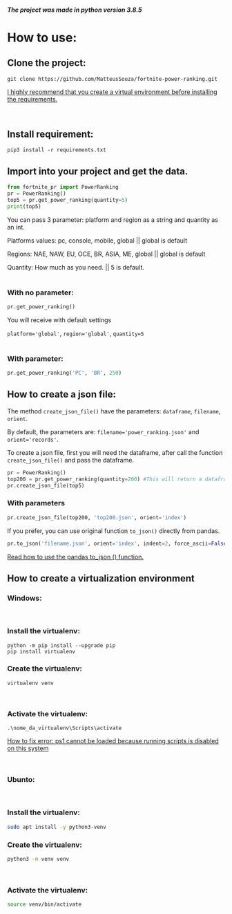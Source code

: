 ##### The project was made in python version 3.8.5

# How to use:

## Clone the project:

```shell
git clone https://github.com/MatteusSouza/fortnite-power-ranking.git

```

[I highly recommend that you create a virtual environment before installing the requirements.](#How-to-create-a-virtualization-environment)

<br>

## Install requirement:

```shell
pip3 install -r requirements.txt

```

## Import into your project and get the data.

```python
from fortnite_pr import PowerRanking
pr = PowerRanking()
top5 = pr.get_power_ranking(quantity=5)
print(top5)

```

You can pass 3 parameter: platform and region as a string and quantity as an int.

Platforms values: pc, console, mobile, global || global is default

Regions: NAE, NAW, EU, OCE, BR, ASIA, ME, global || global is default

Quantity: How much as you need. || 5 is default.
<br><br>


### With no parameter:
```python
pr.get_power_ranking()
```

You will receive with default settings

`platform='global'`, `region='global'`, `quantity=5`
<br><br>

### With parameter:
```python
pr.get_power_ranking('PC', 'BR', 250)
```

## How to create a json file:

The method `create_json_file()` have the parameters: `dataframe`, `filename`, `orient`.

By default, the parameters are: `filename='power_ranking.json'` and `orient='records'`.

To create a json file, first you will need the dataframe, after call the function `create_json_file()` and pass the dataframe.

```python
pr = PowerRanking()
top200 = pr.get_power_ranking(quantity=200) #This will return a dataframe.
pr.create_json_file(top5)

```

### With parameters
```python
pr.create_json_file(top200, 'top200.json', orient='index')

```

If you prefer, you can use original function `to_json()` directly from pandas.

```python
pr.to_json('filename.json', orient='index', indent=2, force_ascii=False)
```
[Read how to use the pandas to_json () function.](https://pandas.pydata.org/docs/reference/api/pandas.DataFrame.to_json.html)

## How to create a virtualization environment

### Windows:

<br>

### Install the virtualenv:

```shell
python -m pip install --upgrade pip
pip install virtualenv

```

### Create the virtualenv:

```shell
virtualenv venv

```

<br>

### Activate the virtualenv:

```shell
.\nome_da_virtualenv\Scripts\activate

```

[How to fix error: ps1 cannot be loaded because running scripts is disabled on this system](https://gist.github.com/MatteusSouza/3dc8812552e0727a717c370bda09b736)


<br>

### Ubunto:

<br>

### Install the virtualenv:

```bash
sudo apt install -y python3-venv

```

### Create the virtualenv:

```bash
python3 -m venv venv

```

<br>

### Activate the virtualenv:

```bash
source venv/bin/activate

```
